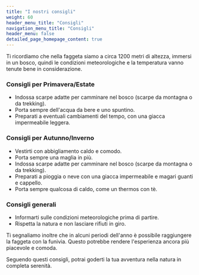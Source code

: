 ```yaml
---
title: "I nostri consigli"
weight: 60
header_menu_title: "Consigli"
navigation_menu_title: "Consigli"
header_menu: false
detailed_page_homepage_content: true
---
```


Ti ricordiamo che nella faggeta siamo a circa 1200 metri di altezza, immersi in un bosco, quindi le condizioni
meteorologiche e la temperatura vanno tenute bene in considerazione.

### Consigli per Primavera/Estate

* Indossa scarpe adatte per camminare nel bosco (scarpe da montagna o da trekking).
* Porta sempre dell'acqua da bere e uno spuntino.
* Preparati a eventuali cambiamenti del tempo, con una giacca impermeabile leggera.

### Consigli per Autunno/Inverno

* Vestirti con abbigliamento caldo e comodo.
* Porta sempre una maglia in più.
* Indossa scarpe adatte per camminare nel bosco (scarpe da montagna o da trekking).
* Preparati a pioggia o neve con una giacca impermeabile e magari guanti e cappello.
* Porta sempre qualcosa di caldo, come un thermos con tè.

### Consigli generali

* Informarti sulle condizioni meteorologiche prima di partire.
* Rispetta la natura e non lasciare rifiuti in giro.

Ti segnaliamo inoltre che in alcuni periodi dell'anno è possibile raggiungere la faggeta con la funivia. Questo potrebbe
rendere l'esperienza ancora più piacevole e comoda.

Seguendo questi consigli, potrai goderti la tua avventura nella natura in completa serenità.

